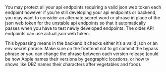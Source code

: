 
You may protect all your api endpoints requiring a valid json web token each endpoint however if you’re still developing your api endpoints or backend, you may want to consider an alternate secret word or phrase in place of the json web token for the unstable api endpoints so that it automatically passes when you have to test newly developed endpoints. The older API endpoints can use actual json web token.

This bypassing means in the backend it checks either it’s a valid json or an env secret phrase. Make sure on the frontend not to git commit the bypass phrase or you can change the phrase between each version release (could be how Apple names their versions by geographic locations, or how tv shows like DBZ names their characters after vegetables and food).